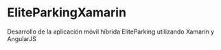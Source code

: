 # EliteParkingXamarin
Desarrollo de la aplicación móvil híbrida EliteParking utilizando Xamarin y AngularJS
